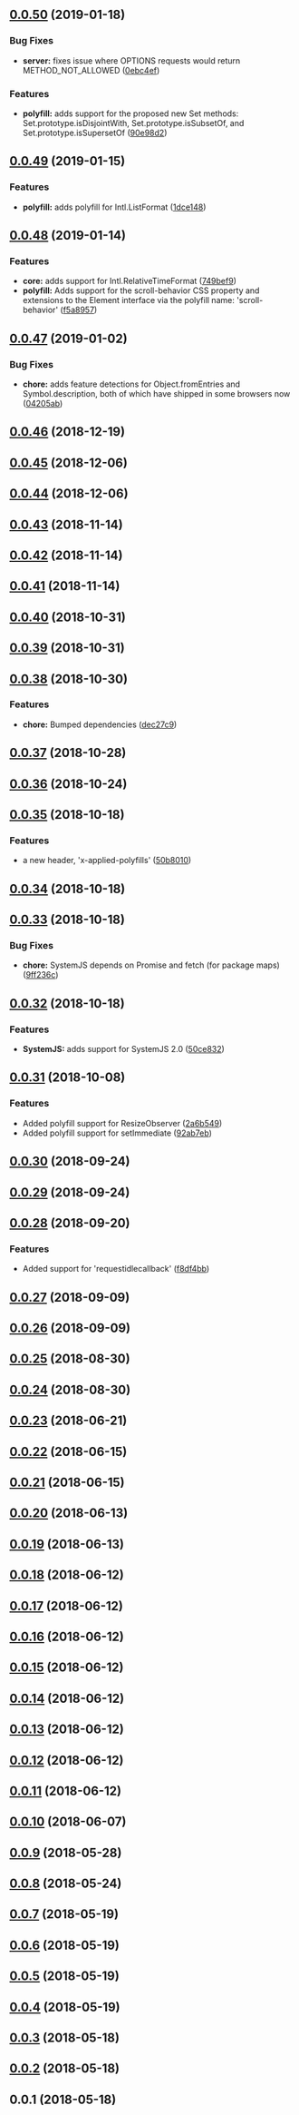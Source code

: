 ## [0.0.50](https://github.com/wessberg/polyfiller/compare/v0.0.49...v0.0.50) (2019-01-18)


### Bug Fixes

* **server:** fixes issue where OPTIONS requests would return METHOD_NOT_ALLOWED ([0ebc4ef](https://github.com/wessberg/polyfiller/commit/0ebc4ef))


### Features

* **polyfill:** adds support for the proposed new Set methods: Set.prototype.isDisjointWith, Set.prototype.isSubsetOf, and Set.prototype.isSupersetOf ([90e98d2](https://github.com/wessberg/polyfiller/commit/90e98d2))



## [0.0.49](https://github.com/wessberg/polyfiller/compare/v0.0.48...v0.0.49) (2019-01-15)


### Features

* **polyfill:** adds polyfill for Intl.ListFormat ([1dce148](https://github.com/wessberg/polyfiller/commit/1dce148))



## [0.0.48](https://github.com/wessberg/polyfiller/compare/v0.0.47...v0.0.48) (2019-01-14)


### Features

* **core:** adds support for Intl.RelativeTimeFormat ([749bef9](https://github.com/wessberg/polyfiller/commit/749bef9))
* **polyfill:** Adds support for the scroll-behavior CSS property and extensions to the Element interface via the polyfill name: 'scroll-behavior' ([f5a8957](https://github.com/wessberg/polyfiller/commit/f5a8957))



## [0.0.47](https://github.com/wessberg/polyfiller/compare/v0.0.46...v0.0.47) (2019-01-02)


### Bug Fixes

* **chore:** adds feature detections for Object.fromEntries and Symbol.description, both of which have shipped in some browsers now ([04205ab](https://github.com/wessberg/polyfiller/commit/04205ab))



## [0.0.46](https://github.com/wessberg/polyfiller/compare/v0.0.45...v0.0.46) (2018-12-19)



## [0.0.45](https://github.com/wessberg/polyfiller/compare/v0.0.44...v0.0.45) (2018-12-06)



## [0.0.44](https://github.com/wessberg/polyfiller/compare/v0.0.43...v0.0.44) (2018-12-06)



## [0.0.43](https://github.com/wessberg/polyfiller/compare/v0.0.42...v0.0.43) (2018-11-14)



## [0.0.42](https://github.com/wessberg/polyfiller/compare/v0.0.41...v0.0.42) (2018-11-14)



## [0.0.41](https://github.com/wessberg/polyfiller/compare/v0.0.40...v0.0.41) (2018-11-14)



## [0.0.40](https://github.com/wessberg/polyfiller/compare/v0.0.39...v0.0.40) (2018-10-31)



## [0.0.39](https://github.com/wessberg/polyfiller/compare/v0.0.38...v0.0.39) (2018-10-31)



## [0.0.38](https://github.com/wessberg/polyfiller/compare/v0.0.37...v0.0.38) (2018-10-30)


### Features

* **chore:** Bumped dependencies ([dec27c9](https://github.com/wessberg/polyfiller/commit/dec27c9))



## [0.0.37](https://github.com/wessberg/polyfiller/compare/v0.0.36...v0.0.37) (2018-10-28)



## [0.0.36](https://github.com/wessberg/polyfiller/compare/v0.0.35...v0.0.36) (2018-10-24)



## [0.0.35](https://github.com/wessberg/polyfiller/compare/v0.0.34...v0.0.35) (2018-10-18)


### Features

* a new header, 'x-applied-polyfills' ([50b8010](https://github.com/wessberg/polyfiller/commit/50b8010))



## [0.0.34](https://github.com/wessberg/polyfiller/compare/v0.0.33...v0.0.34) (2018-10-18)



## [0.0.33](https://github.com/wessberg/polyfiller/compare/v0.0.32...v0.0.33) (2018-10-18)


### Bug Fixes

* **chore:** SystemJS depends on Promise and fetch (for package maps) ([9ff236c](https://github.com/wessberg/polyfiller/commit/9ff236c))



## [0.0.32](https://github.com/wessberg/polyfiller/compare/v0.0.31...v0.0.32) (2018-10-18)


### Features

* **SystemJS:** adds support for SystemJS 2.0 ([50ce832](https://github.com/wessberg/polyfiller/commit/50ce832))



## [0.0.31](https://github.com/wessberg/polyfiller/compare/v0.0.30...v0.0.31) (2018-10-08)


### Features

* Added polyfill support for ResizeObserver ([2a6b549](https://github.com/wessberg/polyfiller/commit/2a6b549))
* Added polyfill support for setImmediate ([92ab7eb](https://github.com/wessberg/polyfiller/commit/92ab7eb))



## [0.0.30](https://github.com/wessberg/polyfiller/compare/v0.0.29...v0.0.30) (2018-09-24)



## [0.0.29](https://github.com/wessberg/polyfiller/compare/v0.0.28...v0.0.29) (2018-09-24)



## [0.0.28](https://github.com/wessberg/polyfiller/compare/v0.0.27...v0.0.28) (2018-09-20)


### Features

* Added support for 'requestidlecallback' ([f8df4bb](https://github.com/wessberg/polyfiller/commit/f8df4bb))



## [0.0.27](https://github.com/wessberg/polyfiller/compare/v0.0.26...v0.0.27) (2018-09-09)



## [0.0.26](https://github.com/wessberg/polyfiller/compare/v0.0.25...v0.0.26) (2018-09-09)



## [0.0.25](https://github.com/wessberg/polyfiller/compare/v0.0.24...v0.0.25) (2018-08-30)



## [0.0.24](https://github.com/wessberg/polyfiller/compare/v0.0.23...v0.0.24) (2018-08-30)



## [0.0.23](https://github.com/wessberg/polyfiller/compare/v0.0.22...v0.0.23) (2018-06-21)



## [0.0.22](https://github.com/wessberg/polyfiller/compare/v0.0.21...v0.0.22) (2018-06-15)



## [0.0.21](https://github.com/wessberg/polyfiller/compare/v0.0.20...v0.0.21) (2018-06-15)



## [0.0.20](https://github.com/wessberg/polyfiller/compare/v0.0.19...v0.0.20) (2018-06-13)



## [0.0.19](https://github.com/wessberg/polyfiller/compare/v0.0.18...v0.0.19) (2018-06-13)



## [0.0.18](https://github.com/wessberg/polyfiller/compare/v0.0.17...v0.0.18) (2018-06-12)



## [0.0.17](https://github.com/wessberg/polyfiller/compare/v0.0.16...v0.0.17) (2018-06-12)



## [0.0.16](https://github.com/wessberg/polyfiller/compare/v0.0.15...v0.0.16) (2018-06-12)



## [0.0.15](https://github.com/wessberg/polyfiller/compare/v0.0.14...v0.0.15) (2018-06-12)



## [0.0.14](https://github.com/wessberg/polyfiller/compare/v0.0.13...v0.0.14) (2018-06-12)



## [0.0.13](https://github.com/wessberg/polyfiller/compare/v0.0.12...v0.0.13) (2018-06-12)



## [0.0.12](https://github.com/wessberg/polyfiller/compare/v0.0.11...v0.0.12) (2018-06-12)



## [0.0.11](https://github.com/wessberg/polyfiller/compare/v0.0.10...v0.0.11) (2018-06-12)



## [0.0.10](https://github.com/wessberg/polyfiller/compare/v0.0.9...v0.0.10) (2018-06-07)



## [0.0.9](https://github.com/wessberg/polyfiller/compare/v0.0.8...v0.0.9) (2018-05-28)



## [0.0.8](https://github.com/wessberg/polyfiller/compare/v0.0.7...v0.0.8) (2018-05-24)



## [0.0.7](https://github.com/wessberg/polyfiller/compare/v0.0.6...v0.0.7) (2018-05-19)



## [0.0.6](https://github.com/wessberg/polyfiller/compare/v0.0.5...v0.0.6) (2018-05-19)



## [0.0.5](https://github.com/wessberg/polyfiller/compare/v0.0.4...v0.0.5) (2018-05-19)



## [0.0.4](https://github.com/wessberg/polyfiller/compare/v0.0.3...v0.0.4) (2018-05-19)



## [0.0.3](https://github.com/wessberg/polyfiller/compare/v0.0.2...v0.0.3) (2018-05-18)



## [0.0.2](https://github.com/wessberg/polyfiller/compare/v0.0.1...v0.0.2) (2018-05-18)



## 0.0.1 (2018-05-18)



